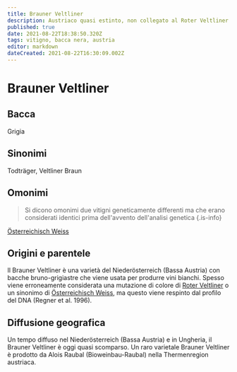 ```yaml
---
title: Brauner Veltliner
description: Austriaco quasi estinto, non collegato al Roter Veltliner.
published: true
date: 2021-08-22T18:38:50.320Z
tags: vitigno, bacca nera, austria
editor: markdown
dateCreated: 2021-08-22T16:30:09.002Z
---
```


# Brauner Veltliner

## Bacca
Grigia

## Sinonimi
Todträger, Veltliner Braun

## Omonimi
> Si dicono omonimi due vitigni geneticamente differenti ma che erano considerati identici prima dell'avvento dell'analisi genetica
{.is-info}

[Österreichisch Weiss](/vitigni/bacca-bianca/osterreichisch-weiss)

## Origini e parentele
Il Brauner Veltliner è una varietà del Niederösterreich (Bassa Austria) con bacche bruno-grigiastre che viene usata per produrre vini bianchi. Spesso viene erroneamente considerata una mutazione di colore di [Roter Veltliner](/vitigni/bacca-bianca/roter-veltliner) o un sinonimo di [Österreichisch Weiss](/vitigni/bacca-bianca/osterreichisch-weiss), ma questo viene respinto dal profilo del DNA (Regner et al. 1996).

## Diffusione geografica
Un tempo diffuso nel Niederösterreich (Bassa Austria) e in Ungheria, il Brauner Veltliner è oggi quasi scomparso. Un raro varietale Brauner Veltliner è prodotto da Alois Raubal (Bioweinbau-Raubal) nella Thermenregion austriaca.
